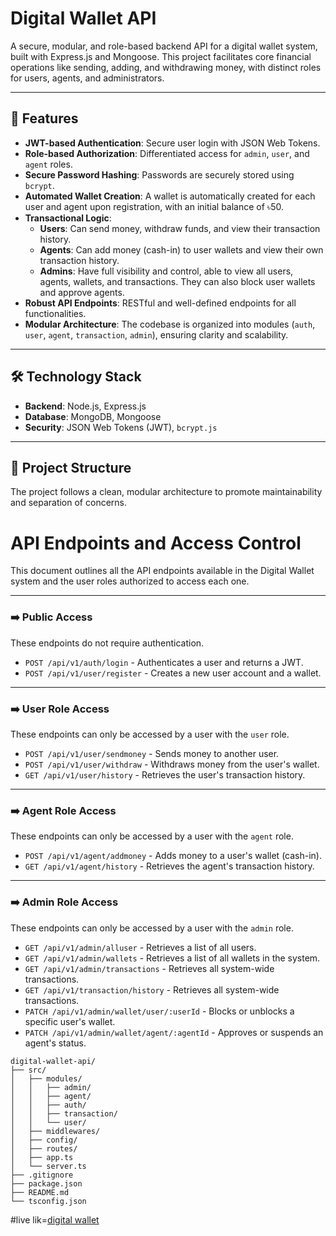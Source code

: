 # Digital Wallet API

A secure, modular, and role-based backend API for a digital wallet system, built with Express.js and Mongoose. This project facilitates core financial operations like sending, adding, and withdrawing money, with distinct roles for users, agents, and administrators.

<hr>

## 🚀 Features

* **JWT-based Authentication**: Secure user login with JSON Web Tokens.
* **Role-based Authorization**: Differentiated access for `admin`, `user`, and `agent` roles.
* **Secure Password Hashing**: Passwords are securely stored using `bcrypt`.
* **Automated Wallet Creation**: A wallet is automatically created for each user and agent upon registration, with an initial balance of ৳50.
* **Transactional Logic**:
    * **Users**: Can send money, withdraw funds, and view their transaction history.
    * **Agents**: Can add money (cash-in) to user wallets and view their own transaction history.
    * **Admins**: Have full visibility and control, able to view all users, agents, wallets, and transactions. They can also block user wallets and approve agents.
* **Robust API Endpoints**: RESTful and well-defined endpoints for all functionalities.
* **Modular Architecture**: The codebase is organized into modules (`auth`, `user`, `agent`, `transaction`, `admin`), ensuring clarity and scalability.

<hr>

## 🛠️ Technology Stack

* **Backend**: Node.js, Express.js
* **Database**: MongoDB, Mongoose
* **Security**: JSON Web Tokens (JWT), `bcrypt.js`

<hr>

## 📂 Project Structure

The project follows a clean, modular architecture to promote maintainability and separation of concerns.





# API Endpoints and Access Control

This document outlines all the API endpoints available in the Digital Wallet system and the user roles authorized to access each one.

<hr>

### ➡️ Public Access

These endpoints do not require authentication.

* `POST /api/v1/auth/login` - Authenticates a user and returns a JWT.
* `POST /api/v1/user/register` - Creates a new user account and a wallet.

---

### ➡️ User Role Access

These endpoints can only be accessed by a user with the `user` role.

* `POST /api/v1/user/sendmoney` - Sends money to another user.
* `POST /api/v1/user/withdraw` - Withdraws money from the user's wallet.
* `GET /api/v1/user/history` - Retrieves the user's transaction history.

---

### ➡️ Agent Role Access

These endpoints can only be accessed by a user with the `agent` role.

* `POST /api/v1/agent/addmoney` - Adds money to a user's wallet (cash-in).
* `GET /api/v1/agent/history` - Retrieves the agent's transaction history.

---

### ➡️ Admin Role Access

These endpoints can only be accessed by a user with the `admin` role.

* `GET /api/v1/admin/alluser` - Retrieves a list of all users.
* `GET /api/v1/admin/wallets` - Retrieves a list of all wallets in the system.
* `GET /api/v1/admin/transactions` - Retrieves all system-wide transactions.
* `GET /api/v1/transaction/history` - Retrieves all system-wide transactions.
* `PATCH /api/v1/admin/wallet/user/:userId` - Blocks or unblocks a specific user's wallet.
* `PATCH /api/v1/admin/wallet/agent/:agentId` - Approves or suspends an agent's status.


```plaintext
digital-wallet-api/
├── src/
│   ├── modules/
│   │   ├── admin/
│   │   ├── agent/
│   │   ├── auth/
│   │   ├── transaction/
│   │   └── user/
│   ├── middlewares/
│   ├── config/
│   ├── routes/
│   ├── app.ts
│   └── server.ts
├── .gitignore
├── package.json
├── README.md
└── tsconfig.json

```
#live lik=[digital wallet](https://digital-wallet-api-flax.vercel.app/)